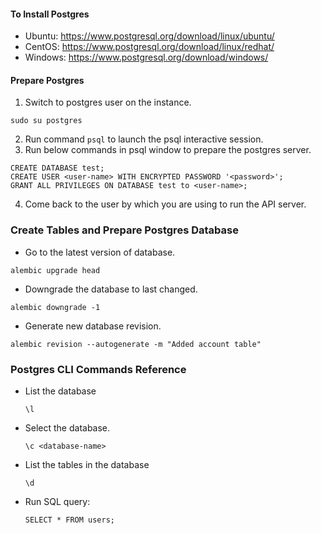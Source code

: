 
#### To Install Postgres
- Ubuntu: https://www.postgresql.org/download/linux/ubuntu/
- CentOS: https://www.postgresql.org/download/linux/redhat/
- Windows: https://www.postgresql.org/download/windows/

#### Prepare Postgres

1. Switch to postgres user on the instance.
```
sudo su postgres
```
2. Run command `psql` to launch the psql interactive session.
3. Run below commands in psql window to prepare the postgres server.
```
CREATE DATABASE test;
CREATE USER <user-name> WITH ENCRYPTED PASSWORD '<password>';
GRANT ALL PRIVILEGES ON DATABASE test to <user-name>;
```
4. Come back to the user by which you are using to run the API server.


### Create Tables and Prepare Postgres Database
* Go to the latest version of database.
```
alembic upgrade head
```
* Downgrade the database to last changed.
```
alembic downgrade -1
```
* Generate new database revision.
```
alembic revision --autogenerate -m "Added account table"
```

### Postgres CLI Commands Reference
* List the database
    ```
    \l
    ```
* Select the database.
    ```
    \c <database-name>
    ```
* List the tables in the database
    ```
    \d
    ```
* Run SQL query:
    ```
    SELECT * FROM users;
    ```
